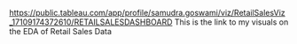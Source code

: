 https://public.tableau.com/app/profile/samudra.goswami/viz/RetailSalesViz_17109174372610/RETAILSALESDASHBOARD
This is the link to my visuals on the EDA of Retail Sales Data
